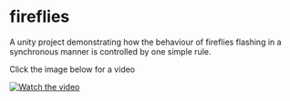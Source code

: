 # fireflies
A unity project demonstrating how the behaviour of fireflies flashing in a synchronous manner is controlled by one simple rule.

Click the image below for a video

[![Watch the video](https://j.gifs.com/L7j4nj.gif)](https://youtu.be/oLZ_ZNVQeOA)
